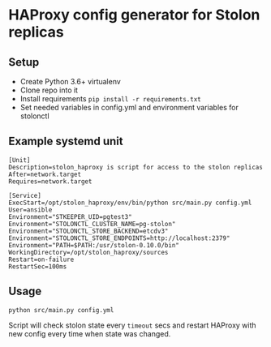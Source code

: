 # HAProxy config generator for Stolon replicas

## Setup

* Create Python 3.6+ virtualenv
* Clone repo into it
* Install requirements `pip install -r requirements.txt`
* Set needed variables in config.yml and environment variables for stolonctl

## Example systemd unit

```
[Unit]
Description=stolon_haproxy is script for access to the stolon replicas
After=network.target
Requires=network.target

[Service]
ExecStart=/opt/stolon_haproxy/env/bin/python src/main.py config.yml
User=ansible
Environment="STKEEPER_UID=pgtest3"
Environment="STOLONCTL_CLUSTER_NAME=pg-stolon"
Environment="STOLONCTL_STORE_BACKEND=etcdv3"
Environment="STOLONCTL_STORE_ENDPOINTS=http://localhost:2379"
Environment="PATH=$PATH:/usr/stolon-0.10.0/bin"
WorkingDirectory=/opt/stolon_haproxy/sources
Restart=on-failure
RestartSec=100ms
```

## Usage

`python src/main.py config.yml`

Script will check stolon state every `timeout` secs and restart HAProxy with new config every time when state was changed.